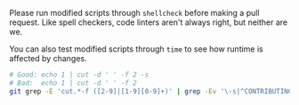 Please run modified scripts through `shellcheck` before making a pull request.
Like spell checkers, code linters aren't always right, but neither are we.

You can also test modified scripts through `time` to see how runtime is affected by changes.

```bash
# Good: echo 1 | cut -d ' ' -f 2 -s
# Bad:  echo 1 | cut -d ' ' -f 2
git grep -E 'cut.*-f ([2-9]|[1-9][0-9]+)' | grep -Ev '\-s|^CONTRIBUTING.md:'
```
